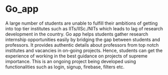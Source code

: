 # Go_app
A large number of students are unable to fulfill their ambitions of getting into top tier institutes such as IITs/IISc./NITs which leads to lag of research development in the country. Go app helps students gather research internship opportunities easily by bridging the gap between students and professors. It provides authentic details about professors from top notch institutes and vacancies in on-going projects. Hence, students can get the experience of working in the best guidance on projects of supreme importance. 
This is an ongoing project being developed using functionalities such as login, signup, firebase, filters etc.
